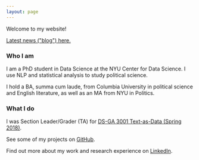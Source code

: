 ```yaml
---
layout: page
---
```


Welcome to my website!

<a href="blog/">Latest news ("blog") here.</a>

<h3>Who I am</h3>

I am a PhD student in Data Science at the NYU Center for Data Science. I use NLP and statistical analysis to study political science.

I hold a BA, summa cum laude, from Columbia University in political science and English literature, as well as an MA from NYU in Politics.

<h3>What I do</h3>

I was Section Leader/Grader (TA) for <a href="text-as-data-lab/">DS-GA 3001 Text-as-Data (Spring 2018)</a>.

See some of my projects on <a href="https://github.com/leslie-huang">GitHub</a>.

Find out more about my work and research experience on <a href="https://www.linkedin.com/in/huangleslie">LinkedIn</a>.
